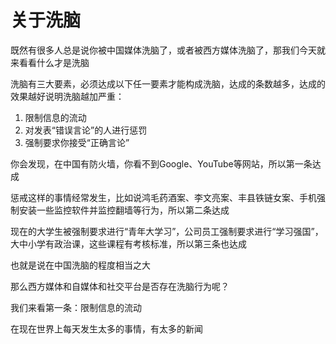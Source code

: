 # 关于洗脑

既然有很多人总是说你被中国媒体洗脑了，或者被西方媒体洗脑了，那我们今天就来看看什么才是洗脑

洗脑有三大要素，必须达成以下任一要素才能构成洗脑，达成的条数越多，达成的效果越好说明洗脑越加严重：

1. 限制信息的流动
2. 对发表“错误言论”的人进行惩罚
3. 强制要求你接受“正确言论”

你会发现，在中国有防火墙，你看不到Google、YouTube等网站，所以第一条达成

惩戒这样的事情经常发生，比如说鸿毛药酒案、李文亮案、丰县铁链女案、手机强制安装一些监控软件并监控翻墙等行为，所以第二条达成

现在的大学生被强制要求进行“青年大学习”，公司员工强制要求进行“学习强国”，大中小学有政治课，这些课程有考核标准，所以第三条也达成

也就是说在中国洗脑的程度相当之大

那么西方媒体和自媒体和社交平台是否存在洗脑行为呢？

我们来看第一条：限制信息的流动

在现在世界上每天发生太多的事情，有太多的新闻
